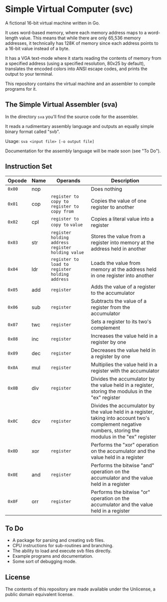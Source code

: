 # Simple Virtual Computer (svc)

A fictional 16-bit virtual machine written in Go.

It uses word-based memory, where each memory address maps to a word-length value.
This means that while there are only 65,536 memory addresses,
it technically has 128K of memory since each address points to a 16-bit value instead of a byte.

It has a VGA text-mode where it starts reading the contents of memory from a specified address
(using a specified resolution, 80x25 by default),
translates the encoded colors into ANSI escape codes,
and prints the output to your terminal.

This repository contains the virtual machine and an assembler to compile programs for it.

## The Simple Virtual Assembler (sva)

In the directory `sva` you'll find the source code for the assembler.

It reads a rudimentary assembly language and outputs an equally simple binary format called "svb".

Usage: `sva <input file> [-o output file]`

Documentation for the assembly language will be made soon (see "To Do").

## Instruction Set

| Opcode  | Name  | Operands | Description  |
| ------- | ----- | -------- | ------------ |
| `0x00`  | nop |          | Does nothing |
| `0x01`  | cop | `register to copy to` `register to copy from` | Copies the value of one register to another |
| `0x02`  | cpl | `register to copy to` `value` | Copies a literal value into a register |
| `0x03`  | str | `register holding address` `register holding value` | Stores the value from a register into memory at the address held in another |
| `0x04`  | ldr | `register to load to` `register holding address` | Loads the value from memory at the address held in one register into another |
| `0x05`  | add | `register` | Adds the value of a register to the accumulator |
| `0x06`  | sub | `register` | Subtracts the value of a register from the accumulator |
| `0x07`  | twc | `register` | Sets a register to its two's complement |
| `0x08`  | inc | `register` | Increases the value held in a register by one |
| `0x09`  | dec | `register` | Decreases the value held in a register by one |
| `0x0A`  | mul | `register` | Multiplies the value held in a register with the accumulator |
| `0x0B`  | div | `register` | Divides the accumulator by the value held in a register, storing the modulus in the "ex" register |
| `0x0C`  | dcv| `register` | Divides the accumulator by the value held in a register, taking into account two's complement negative numbers, storing the modulus in the "ex" register |
| `0x0D`  | xor | `register` | Performs the "xor" operation on the accumulator and the value held in a register |
| `0x0E`  | and | `register` | Performs the bitwise "and" operation on the accumulator and the value held in a register |
| `0x0F`  | orr | `register` | Performs the bitwise "or" operation on the accumulator and the value held in a register |

## To Do

* A package for parsing and creating svb files.
* CPU instructions for sub-routines and branching.
* The ability to load and execute svb files directly.
* Example programs and documentation.
* Some sort of debugging mode.

## License

The contents of this repository are made available under the Unlicense, a public domain equivalent license.
